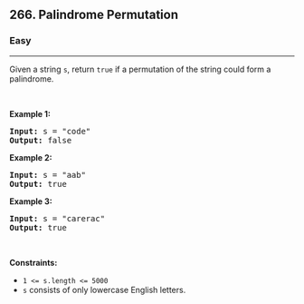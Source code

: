 <h2>266. Palindrome Permutation</h2><h3>Easy</h3><hr><div><p>Given a string <code>s</code>, return <code>true</code> if a permutation of the string could form a palindrome.</p>

<p>&nbsp;</p>
<p><strong>Example 1:</strong></p>

<pre><strong>Input:</strong> s = "code"
<strong>Output:</strong> false
</pre>

<p><strong>Example 2:</strong></p>

<pre><strong>Input:</strong> s = "aab"
<strong>Output:</strong> true
</pre>

<p><strong>Example 3:</strong></p>

<pre><strong>Input:</strong> s = "carerac"
<strong>Output:</strong> true
</pre>

<p>&nbsp;</p>
<p><strong>Constraints:</strong></p>

<ul>
	<li><code>1 &lt;= s.length &lt;= 5000</code></li>
	<li><code>s</code> consists of only lowercase English letters.</li>
</ul>
</div>